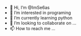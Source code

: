 - 👋 Hi, I’m @ImSe6as
- 👀 I’m interested in programing
- 🌱 I’m currently learning python
- 💞️ I’m looking to collaborate on ...
- 📫 How to reach me ...

<!---
ImSe6as/ImSe6as is a ✨ special ✨ repository because its `README.md` (this file) appears on your GitHub profile.
You can click the Preview link to take a look at your changes.
--->
